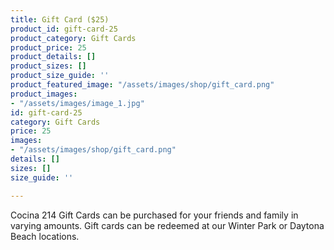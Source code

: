 ```yaml
---
title: Gift Card ($25)
product_id: gift-card-25
product_category: Gift Cards
product_price: 25
product_details: []
product_sizes: []
product_size_guide: ''
product_featured_image: "/assets/images/shop/gift_card.png"
product_images:
- "/assets/images/image_1.jpg"
id: gift-card-25
category: Gift Cards
price: 25
images:
- "/assets/images/shop/gift_card.png"
details: []
sizes: []
size_guide: ''

---
```

Cocina 214 Gift Cards can be purchased for your friends and family in varying amounts. Gift cards can be redeemed at our Winter Park or Daytona Beach locations.
